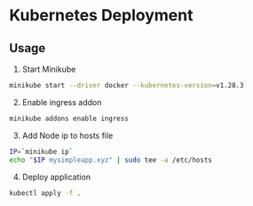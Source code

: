 # Kubernetes Deployment

## Usage
1. Start Minikube
```sh 
minikube start --driver docker --kubernetes-version=v1.28.3
```
2. Enable ingress addon
```sh 
minikube addons enable ingress
```
3. Add Node ip to hosts file
```sh 
IP=`minikube ip`
echo "$IP mysimpleapp.xyz" | sudo tee -a /etc/hosts
```
4. Deploy application
```sh
kubectl apply -f .
```
